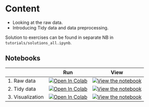 # Content


* Looking at the raw data.
* Introducing Tidy data and data preprocessing.

Solution to exercises can be found in separate NB in `tutorials/solutions_all.ipynb`.

## Notebooks

|   | Run | View |
| - | --- | ---- |
| 1. Raw data | [![Open In Colab](https://colab.research.google.com/assets/colab-badge.svg)](https://colab.research.google.com/github/Py-ualg/2025-tidy-python/blob/main/tutorials/nb1_raw_data.ipynb) | [![View the notebook](https://img.shields.io/badge/render-nbviewer-orange.svg)](https://nbviewer.jupyter.org/github/Py-ualg/2025-tidy-python/blob/main/tutorials/nb1_raw_data.ipynb?flush_cache=true)
| 2. Tidy data | [![Open In Colab](https://colab.research.google.com/assets/colab-badge.svg)](https://colab.research.google.com/github/Py-ualg/2025-tidy-python/blob/main/tutorials/nb2_tidy_data.ipynb) | [![View the notebook](https://img.shields.io/badge/render-nbviewer-orange.svg)](https://nbviewer.jupyter.org/github/Py-ualg/2025-tidy-python/blob/main/tutorials/nb2_tidy_data.ipynb?flush_cache=true)
| 3. Visualization | [![Open In Colab](https://colab.research.google.com/assets/colab-badge.svg)](https://colab.research.google.com/github/Py-ualg/2025-tidy-python/blob/main/tutorials/nb3_visualization.ipynb) | [![View the notebook](https://img.shields.io/badge/render-nbviewer-orange.svg)](https://nbviewer.jupyter.org/github/Py-ualg/2025-tidy-python/blob/main/tutorials/nb3_visualization.ipynb?flush_cache=true)